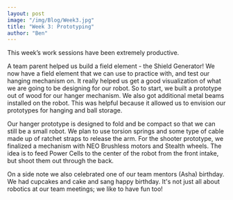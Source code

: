 ```yaml
---
layout: post
image: "/img/Blog/Week3.jpg"
title: "Week 3: Prototyping"
author: "Ben"
---
```


This week’s work sessions have been extremely productive. 

A team parent helped us build a field element - the Shield Generator! We now have a field element that we can use to practice with, and test our hanging mechanism on. It really helped us get a good visualization of what we are going to be designing for our robot. So to start, we built a prototype out of wood for our hanger mechanism. We also got additional metal beams installed on the robot. This was helpful because it allowed us to envision our prototypes for hanging and ball storage.

Our hanger prototype is designed to fold and be compact so that we can still be a small robot. We plan to use torsion springs and some type of cable made up of ratchet straps to release the arm.  For the shooter prototype, we finalized a mechanism with NEO Brushless motors and Stealth wheels. The idea is to feed Power Cells to the center of the robot from the front intake, but shoot them out through the back.

On a side note we also celebrated one of our team mentors (Asha) birthday. We had cupcakes and cake and sang happy birthday. It's not just all about robotics at our team meetings; we like to have fun too!

